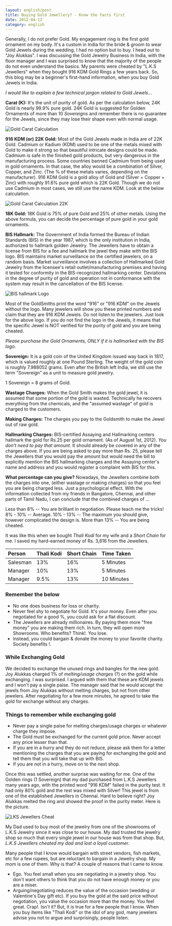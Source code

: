 ```yaml
---
layout: english/post
title: Buying Gold Jewellery? - Know the facts first
date: 2012-04-12
category: english
---
```


Generally, I do not prefer Gold. My engagement ring is the first gold ornament on my body. It's a custom in India for the bride & groom to wear Gold Jewels during the wedding. I had no option but to buy. I head out to "Joy Alukkas". I was discussing the Gold Jewelry Business in India, with the floor manager and I was surprised to know that the majority of the people do not even understand the basics. My parents were cheated by "L.K.S Jewellers" when they bought 916 KDM Gold Rings a few years back. So, this blog may be a beginner's first-hand information, when you buy Gold Jewels in India.

*I would like to explain a few technical jargon related to Gold Jewels...*

**Carat (K):** It's the unit of purity of gold. As per the calculation below, 24K Gold is nearly 99.9% pure gold. 24K Gold is suggested for Golden Ornaments of more than 10 *Sovereigns* and remember there is no guarantee for the Jewels, since they may lose their shape even with normal usage.

![Gold Carat Calculation]({{site.english.img-path}}/buying-gold-jewellery-carat-calculation-24k.jpg)

**916 KDM (or) 22K Gold:** Most of the Gold Jewels made in India are of 22K Gold. Cadmium or Kadium (KDM) used to be one of the metals mixed with Gold to make it strong so that beautiful intricate designs could be made. Cadmium is safe in the finished gold products, but very dangerous in the manufacturing process. Some countries banned Cadmium from being used in gold ornaments. In that case, the alloy would be a combination of Silver, Copper, and Zinc. (The % of these metals varies, depending on the manufacturer). 916 KDM Gold is a gold alloy of Gold and (Silver + Copper + Zinc) with roughly 91.6% pure gold which is 22K Gold. Though we do not use Cadmium in most cases, we still use the name KDM. Look at the below calculation.

![Gold Carat Calculation 22K]({{site.english.img-path}}/buying-gold-jewellery-carat-calculation-22k.jpg)

**18K Gold:** 18K Gold is 75% of pure Gold and 25% of other metals. Using the above formula, you can decide the percentage of pure gold in your gold ornaments.

**BIS Hallmark:** The Government of India formed the Bureau of Indian Standards (BIS) in the year 1987, which is the only institution in India, authorized to hallmark golden Jewelry. The Jewellers have to obtain a license from BIS for a fee and hallmark the jewel they make with the BIS logo. BIS maintains market surveillance on the certified jewelers, on a random basis. Market surveillance involves a collection of Hallmarked Gold Jewelry from the licensee's retail outlet/manufacturing premises and having it tested for conformity in the BIS-recognized hallmarking center. Deviations in the degree of purity of gold and operation not in conformance with the system may result in the cancellation of the BIS license.

![BIS hallmark Logo]({{site.english.img-path}}/buying-gold-jewellery-carat-bis-hallmark.jpg)

Most of the GoldSmiths print the word "916" or "916 KDM" on the Jewels without the logo. Many jewelers will show you these printed numbers and claim that they are 916 KDM Jewels. Do not listen to the jewelers. Just look for the above logo. If you do not find the logo in the Jewels, it means that the specific Jewel is NOT verified for the purity of gold and you are being cheated.

*Please purchase the Gold Ornaments, ONLY if it is hallmarked with the BIS logo.*

**Sovereign:** It is a gold coin of the United Kingdom issued way back in 1817, which is valued roughly at one Pound Sterling. The weight of the gold coin is roughly 7.988052 grams. Even after the British left India, we still use the term "Sovereign" as a unit to measure gold jewelry.

1 Sovereign = 8 grams of Gold.

**Wastage Charges:** When the Gold Smith makes the gold jewel, it is assumed that some portion of the gold is wasted. Technically he recovers everything from the chemicals, and the "assumed wastage" of gold is charged to the customers.

**Making Charges:** The charges you pay to the Goldsmith to make the Jewel out of raw gold.

**Hallmarking Charges:** BIS-certified Assaying and Hallmarking centers hallmark the gold for Rs.25 per gold ornament. (As of August 1st, 2012). *You don't need to pay that amount.* It should already be covered in any of the charges above. If you are being asked to pay more than Rs. 25, please tell the Jewellers that you would pay the amount but would need the bill to explicitly mention the BIS hallmarking charges and the Assaying center's name and address and you would register a complaint with BIS for this.

**What percentage can you give?** Nowadays, the Jewellers combine both the charges into one, (either wastage or making charges) so that you feel you are being charged less. Just a psychological effect. With the information collected from my friends in Bangalore, Chennai, and other parts of Tamil Nadu, I can conclude that the combined charges of ...

Less than 8% -- You are brilliant in negotiation. Please teach me the tricks!
8% - 10% -- Average.
10% - 13% -- The maximum you should give, however complicated the design is.
More than 13% -- You are being cheated.

It was like this when we bought *Thali Kodi* for my wife and a *Short Chain* for me. I saved my hard-earned money of Rs. 3,816 from the Jewellers.

|Person|Thali Kodi|Short Chain|Time Taken|
|:---|:---|:---|:---|
|Salesman|13%|16%|5 Minutes|
|Manager|10%|13%|5 Minutes|
|Manager|9.5%|13%|10 Minutes|

### Remember the below

* No one does business for loss or charity.
* Never feel shy to negotiate for Gold. It's your money. Even after you negotiated for a good %, you could ask for a flat discount.
* The Jewellers are already millionaires. By paying them more "free money" you are making them rich. In turn, they will open more Showrooms. Who benefits? Think!. You lose.
* Instead, you could bargain & donate the money to your favorite charity. Society benefits !.

### While Exchanging Gold

We decided to exchange the unused rings and bangles for the new gold. Joy Alukkas charged 1% of *melting/usage charges* (?) on the gold while exchanging. I was surprised. I argued with them that these are KDM jewels and I won't pay a single paise. The manager said that he would accept the jewels from Joy Alukkas without melting charges, but not from other jewelers. After negotiating for a few more minutes, he agreed to take the gold for exchange without any charges.

### Things to remember while exchanging gold

* Never pay a single paise for melting charges/usage charges or whatever charge they impose.
* The Gold must be exchanged for the current gold price. Never accept any price lesser than that.
* If you are in a hurry and they do not reduce, please ask them for a letter mentioning the charges that you are paying for exchanging the gold and tell them that you will take that up with BIS.
* If you are not in a hurry, move on to the next shop.

Once this was settled, another surprise was waiting for me. One of the Golden rings (1 Sovereign) that my dad purchased from L.K.S Jewellers many years ago, with the printed word "916 KDM" failed in the purity test. It had only 80% gold and the rest was mixed with Silver! This jewel is from one of the established Jewellers in Chennai. Hard to believe right? Joy Alukkas melted the ring and showed the proof in the purity meter. Here is the picture.

![LKS Jewellers Cheat]({{site.english.img-path}}/lks-jewellery-916-kdm-cheat.jpg)

My Dad used to buy most of the jewelry from one of the showrooms of L.K.S Jewelry since it was close to our house. My dad trusted the jewelry shop so much that every single jewel in our house was from that shop. But, *L.K.S Jewellers cheated my dad and lost a loyal customer.*

Many people that I know would bargain with street vendors, fish markets, etc for a few rupees, but are reluctant to bargain in a Jewelry shop. My mom is one of them. Why is that? A couple of reasons that I came to know.

* Ego. You feel small when you are negotiating in a jewelry shop. You don't want others to think that you do not have enough money or you are a miser.
* Arguing/negotiating reduces the value of the occasion (wedding or Valentine's Day gift etc). If you buy the gold at the said price without negotiation, you value the occasion more than the money. You feel great. Crap!. Isn't it? But, it is true for a few people that I know. When you buy items like "Thali Kodi" or the idol of any god, many jewelers advise you not to argue and surprisingly, people listen.
